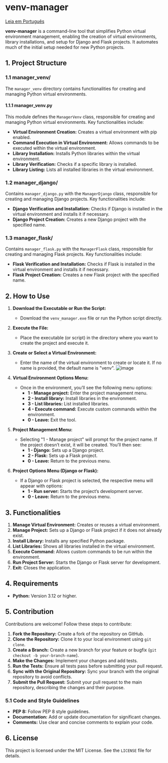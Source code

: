 # venv-manager

[Leia em Português](./README_PT-BR.md)

**venv-manager** is a command-line tool that simplifies Python virtual environment management, enabling the creation of virtual environments, library installations, and setup for Django and Flask projects. It automates much of the initial setup needed for new Python projects.

## 1. Project Structure

### 1.1 manager_venv/

The `manager_venv` directory contains functionalities for creating and managing Python virtual environments.

#### 1.1.1 manager_venv.py

This module defines the `ManagerVenv` class, responsible for creating and managing Python virtual environments. Key functionalities include:

- **Virtual Environment Creation:** Creates a virtual environment with pip enabled.
- **Command Execution in Virtual Environment:** Allows commands to be executed within the virtual environment.
- **Library Installation:** Installs Python libraries within the virtual environment.
- **Library Verification:** Checks if a specific library is installed.
- **Library Listing:** Lists all installed libraries in the virtual environment.

### 1.2 manager_django/

Contains `manager_django.py` with the `ManagerDjango` class, responsible for creating and managing Django projects. Key functionalities include:

- **Django Verification and Installation:** Checks if Django is installed in the virtual environment and installs it if necessary.
- **Django Project Creation:** Creates a new Django project with the specified name.

### 1.3 manager_flask/

Contains `manager_flask.py` with the `ManagerFlask` class, responsible for creating and managing Flask projects. Key functionalities include:

- **Flask Verification and Installation:** Checks if Flask is installed in the virtual environment and installs it if necessary.
- **Flask Project Creation:** Creates a new Flask project with the specified name.

## 2. How to Use

1. **Download the Executable or Run the Script:**
   - Download the `venv_manager.exe` file or run the Python script directly.

2. **Execute the File:**
   - Place the executable (or script) in the directory where you want to create the project and execute it.

3. **Create or Select a Virtual Environment:**
   - Enter the name of the virtual environment to create or locate it. If no name is provided, the default name is "venv".
![image](https://github.com/user-attachments/assets/d4e8a5b0-2d23-4fe5-b27d-53c20e3c2ca9)

4. **Virtual Environment Options Menu:**
   - Once in the environment, you’ll see the following menu options:
     - **1 - Manage project:** Enter the project management menu.
     - **2 - Install library:** Install libraries in the environment.
     - **3 - List libraries:** List installed libraries.
     - **4 - Execute command:** Execute custom commands within the environment.
     - **0 - Leave:** Exit the tool.

5. **Project Management Menu:**
   - Selecting "1 - Manage project" will prompt for the project name. If the project doesn’t exist, it will be created. You’ll then see:
     - **1 - Django:** Sets up a Django project.
     - **2 - Flask:** Sets up a Flask project.
     - **0 - Leave:** Return to the previous menu.

6. **Project Options Menu (Django or Flask):**
   - If a Django or Flask project is selected, the respective menu will appear with options:
     - **1 - Run server:** Starts the project’s development server.
     - **0 - Leave:** Return to the previous menu.

## 3. Functionalities

1. **Manage Virtual Environment:** Creates or reuses a virtual environment.
2. **Manage Project:** Sets up a Django or Flask project if it does not already exist.
3. **Install Library:** Installs any specified Python package.
4. **List Libraries:** Shows all libraries installed in the virtual environment.
5. **Execute Command:** Allows custom commands to be run within the environment.
6. **Run Project Server:** Starts the Django or Flask server for development.
7. **Exit:** Closes the application.

## 4. Requirements

- **Python:** Version 3.12 or higher.

## 5. Contribution

Contributions are welcome! Follow these steps to contribute:

1. **Fork the Repository:** Create a fork of the repository on GitHub.
2. **Clone the Repository:** Clone it to your local environment using `git clone`.
3. **Create a Branch:** Create a new branch for your feature or bugfix (`git checkout -b your-branch-name`).
4. **Make the Changes:** Implement your changes and add tests.
5. **Run the Tests:** Ensure all tests pass before submitting your pull request.
6. **Sync with the Original Repository:** Sync your branch with the original repository to avoid conflicts.
7. **Submit the Pull Request:** Submit your pull request to the main repository, describing the changes and their purpose.

### 5.1 Code and Style Guidelines

- **PEP 8:** Follow PEP 8 style guidelines.
- **Documentation:** Add or update documentation for significant changes.
- **Comments:** Use clear and concise comments to explain your code.

## 6. License

This project is licensed under the MIT License. See the `LICENSE` file for details.
